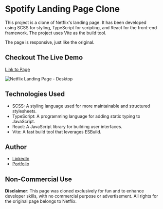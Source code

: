 # Spotify Landing Page Clone

This project is a clone of Netflix's landing page. It has been developed using SCSS for styling, TypeScript for scripting, and React for the front-end framework. The project uses Vite as the build tool.

The page is responsive, just like the original.

## Checkout The Live Demo

[Link to Page]()

![Netflix Landing Page - Desktop]()

## Technologies Used

- SCSS: A styling language used for more maintainable and structured stylesheets.
- TypeScript: A programming language for adding static typing to JavaScript.
- React: A JavaScript library for building user interfaces.
- Vite: A fast build tool that leverages ESBuild.

## Author

- [LinkedIn](https://www.linkedin.com/in/tamta-lomidze-b336b9266/)
- [Portfolio](https://peachfolio.online/)

## Non-Commercial Use

**Disclaimer**: This page was cloned exclusively for fun and to enhance developer skills, with no commercial purpose or advertisement. All rights for the original page belongs to Netflix.
